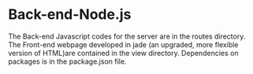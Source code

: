 # Back-end-Node.js
The Back-end Javascript codes for the server are in the routes directory.
The Front-end webpage developed in jade (an upgraded, more flexible version of HTML)are contained in the view directory.
Dependencies on packages is in the package.json file.
